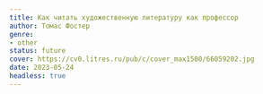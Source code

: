```yaml
---
title: Как читать художественную литературу как профессор
author: Томас Фостер
genre:
- other
status: future
cover: https://cv0.litres.ru/pub/c/cover_max1500/66059202.jpg
date: 2023-05-24
headless: true
---
```


